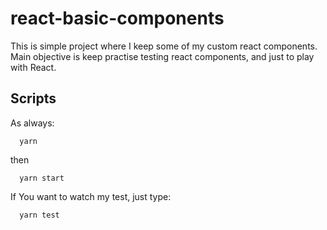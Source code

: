 # react-basic-components

This is simple project where I keep some of my custom react components.
Main objective is keep practise testing react components, and just to play with React.

## Scripts

As always:
```
  yarn
```
then
```
  yarn start
```
If You want to watch my test, just type:
```
  yarn test
```